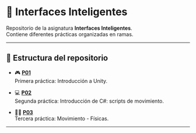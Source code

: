 # 🧠 Interfaces Inteligentes

Repositorio de la asignatura **Interfaces Inteligentes**.  
Contiene diferentes prácticas organizadas en ramas.

---

## 📁 Estructura del repositorio

- 🎮 **[P01](https://github.com/Tikualdo/Interfaces-Inteligentes/tree/P01)**  
  Primera práctica: Introducción a Unity.

- 💻 **[P02](https://github.com/Tikualdo/Interfaces-Inteligentes/tree/P02)**  
  Segunda práctica: Introducción de C#: scripts de movimiento.

- 🏃‍♂️ **[P03](https://github.com/Tikualdo/Interfaces-Inteligentes/tree/P03)**  
  Tercera práctica: Movimiento - Físicas.
---
